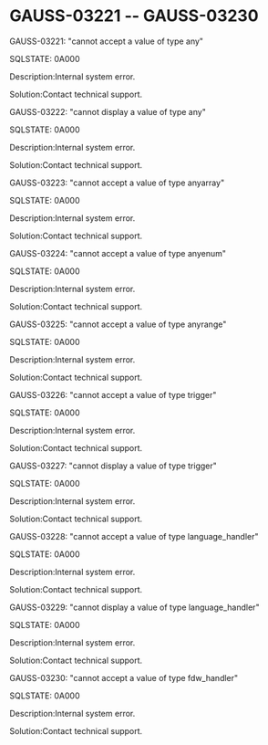 # GAUSS-03221 -- GAUSS-03230<a name="EN-US_TOPIC_0302073041"></a>

GAUSS-03221: "cannot accept a value of type any"

SQLSTATE: 0A000

Description:Internal system error.

Solution:Contact technical support.

GAUSS-03222: "cannot display a value of type any"

SQLSTATE: 0A000

Description:Internal system error.

Solution:Contact technical support.

GAUSS-03223: "cannot accept a value of type anyarray"

SQLSTATE: 0A000

Description:Internal system error.

Solution:Contact technical support.

GAUSS-03224: "cannot accept a value of type anyenum"

SQLSTATE: 0A000

Description:Internal system error.

Solution:Contact technical support.

GAUSS-03225: "cannot accept a value of type anyrange"

SQLSTATE: 0A000

Description:Internal system error.

Solution:Contact technical support.

GAUSS-03226: "cannot accept a value of type trigger"

SQLSTATE: 0A000

Description:Internal system error.

Solution:Contact technical support.

GAUSS-03227: "cannot display a value of type trigger"

SQLSTATE: 0A000

Description:Internal system error.

Solution:Contact technical support.

GAUSS-03228: "cannot accept a value of type language\_handler"

SQLSTATE: 0A000

Description:Internal system error.

Solution:Contact technical support.

GAUSS-03229: "cannot display a value of type language\_handler"

SQLSTATE: 0A000

Description:Internal system error.

Solution:Contact technical support.

GAUSS-03230: "cannot accept a value of type fdw\_handler"

SQLSTATE: 0A000

Description:Internal system error.

Solution:Contact technical support.

